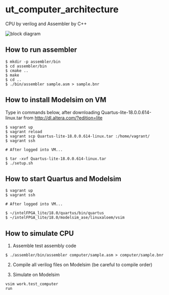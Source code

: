 # ut_computer_architecture
CPU by verilog and Assembler by C++

![block diagram](https://user-images.githubusercontent.com/18254663/42187783-3e05194a-7e8c-11e8-8edc-e667f98788ac.jpg "block diagram")

## How to run assembler
```
$ mkdir -p assembler/bin
$ cd assembler/bin
$ cmake ..
$ make
$ cd ..
$ ./bin/assembler sample.asm > sample.bnr
```

## How to install Modelsim on VM
Type in commands below, after downloading Quartus-lite-18.0.0.614-linux.tar from http://dl.altera.com/?edition=lite
```
$ vagrant up
$ vagrant reload
$ vagrant scp Quartus-lite-18.0.0.614-linux.tar :/home/vagrant/
$ vagrant ssh

# After logged into VM...

$ tar -xvf Quartus-lite-18.0.0.614-linux.tar
$ ./setup.sh
```

## How to start Quartus and Modelsim
```
$ vagrant up
$ vagrant ssh

# After logged into VM...

$ ~/intelFPGA_lite/18.0/quartus/bin/quartus
$ ~/intelFPGA_lite/18.0/modelsim_ase/linuxaloem/vsim
```

## How to simulate CPU
1. Assemble test assembly code
```
$ ./assembler/bin/assembler computer/sample.asm > computer/sample.bnr
```

2. Compile all verilog files on Modelsim (be careful to compile order)

3. Simulate on Modelsim
```
vsim work.test_computer
run
```
